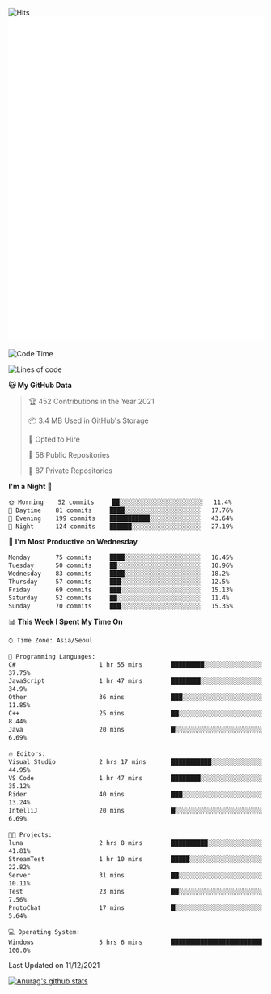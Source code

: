 ![Hits](https://hits.seeyoufarm.com/api/count/incr/badge.svg?url=https%3A%2F%2Fgithub.com%2Fkokose1234&count_bg=%2379C83D&title_bg=%23555555&icon=apple.svg&icon_color=%23E7E7E7&title=hits&edge_flat=false)
<br/>
![Metrics](https://github.com/kokose1234/kokose1234/blob/main/github-metrics.svg)

<!--START_SECTION:waka-->
![Code Time](http://img.shields.io/badge/Code%20Time-336%20hrs%2051%20mins-blue)

![Lines of code](https://img.shields.io/badge/From%20Hello%20World%20I%27ve%20Written-9%20Million%20lines%20of%20code-blue)

**🐱 My GitHub Data** 

> 🏆 452 Contributions in the Year 2021
 > 
> 📦 3.4 MB Used in GitHub's Storage 
 > 
> 💼 Opted to Hire
 > 
> 📜 58 Public Repositories 
 > 
> 🔑 87 Private Repositories  
 > 
**I'm a Night 🦉** 

```text
🌞 Morning    52 commits     ██░░░░░░░░░░░░░░░░░░░░░░░   11.4% 
🌆 Daytime    81 commits     ████░░░░░░░░░░░░░░░░░░░░░   17.76% 
🌃 Evening    199 commits    ███████████░░░░░░░░░░░░░░   43.64% 
🌙 Night      124 commits    ██████░░░░░░░░░░░░░░░░░░░   27.19%

```
📅 **I'm Most Productive on Wednesday** 

```text
Monday       75 commits     ████░░░░░░░░░░░░░░░░░░░░░   16.45% 
Tuesday      50 commits     ██░░░░░░░░░░░░░░░░░░░░░░░   10.96% 
Wednesday    83 commits     ████░░░░░░░░░░░░░░░░░░░░░   18.2% 
Thursday     57 commits     ███░░░░░░░░░░░░░░░░░░░░░░   12.5% 
Friday       69 commits     ███░░░░░░░░░░░░░░░░░░░░░░   15.13% 
Saturday     52 commits     ██░░░░░░░░░░░░░░░░░░░░░░░   11.4% 
Sunday       70 commits     ███░░░░░░░░░░░░░░░░░░░░░░   15.35%

```


📊 **This Week I Spent My Time On** 

```text
⌚︎ Time Zone: Asia/Seoul

💬 Programming Languages: 
C#                       1 hr 55 mins        █████████░░░░░░░░░░░░░░░░   37.75% 
JavaScript               1 hr 47 mins        ████████░░░░░░░░░░░░░░░░░   34.9% 
Other                    36 mins             ███░░░░░░░░░░░░░░░░░░░░░░   11.85% 
C++                      25 mins             ██░░░░░░░░░░░░░░░░░░░░░░░   8.44% 
Java                     20 mins             █░░░░░░░░░░░░░░░░░░░░░░░░   6.69%

🔥 Editors: 
Visual Studio            2 hrs 17 mins       ███████████░░░░░░░░░░░░░░   44.95% 
VS Code                  1 hr 47 mins        ████████░░░░░░░░░░░░░░░░░   35.12% 
Rider                    40 mins             ███░░░░░░░░░░░░░░░░░░░░░░   13.24% 
IntelliJ                 20 mins             █░░░░░░░░░░░░░░░░░░░░░░░░   6.69%

🐱‍💻 Projects: 
luna                     2 hrs 8 mins        ██████████░░░░░░░░░░░░░░░   41.81% 
StreamTest               1 hr 10 mins        █████░░░░░░░░░░░░░░░░░░░░   22.82% 
Server                   31 mins             ██░░░░░░░░░░░░░░░░░░░░░░░   10.11% 
Test                     23 mins             ██░░░░░░░░░░░░░░░░░░░░░░░   7.56% 
ProtoChat                17 mins             █░░░░░░░░░░░░░░░░░░░░░░░░   5.64%

💻 Operating System: 
Windows                  5 hrs 6 mins        █████████████████████████   100.0%

```


 Last Updated on 11/12/2021
<!--END_SECTION:waka-->

[![Anurag's github stats](https://github-readme-stats.vercel.app/api?username=kokose1234&theme=dracula)](https://github.com/anuraghazra/github-readme-stats)



	
